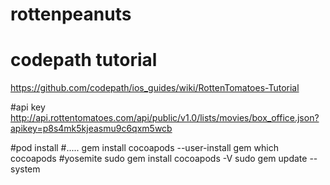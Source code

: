 # rottenpeanuts
# codepath tutorial
https://github.com/codepath/ios_guides/wiki/RottenTomatoes-Tutorial

#api key
http://api.rottentomatoes.com/api/public/v1.0/lists/movies/box_office.json?apikey=p8s4mk5kjeasmu9c6qxm5wcb

#pod install
#.....
gem install cocoapods --user-install
gem which cocoapods
#yosemite
sudo gem install cocoapods -V
sudo gem update --system 


